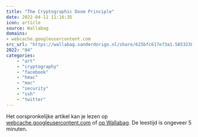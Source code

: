 ```yaml
---
title: "The Cryptographic Doom Principle"
date: 2022-04-11 11:16:35
icon: article
source: Wallabag
domains:
- webcache.googleusercontent.com
src_url: "https://wallabag.sanderdorigo.nl/share/625bfc617e73a1.58532387"
2022: "04"
categories:
    - "art"
    - "cryptography"
    - "facebook"
    - "hmac"
    - "mac"
    - "security"
    - "ssh"
    - "twitter"
---
```

Het oorspronkelijke artikel kan je lezen op [webcache.googleusercontent.com](http://webcache.googleusercontent.com/search?q=cache:EJ2-tuBSNx0J:https://moxie.org/2011/12/13/the-cryptographic-doom-principle.html&amp;hl=nl&amp;gl=nl&amp;strip=1&amp;vwsrc=0) of [op Wallabag](https://wallabag.sanderdorigo.nl/share/625bfc617e73a1.58532387). De leestijd is ongeveer 5 minuten.